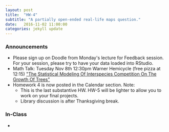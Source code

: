 ```yaml
---
layout: post
title:  "HW-4"
subtitle: "A partially open-ended real-life maps question."
date:   2016-11-02 11:00:00
categories: jekyll update
---
```




### Announcements

* Please sign up on Doodle from Monday's lecture for Feedback session. For your session, please try to have your data loaded into RStudio.
* Math Talk: Tuesday Nov 8th 12:30pm Warner Hemicycle (free pizza at 12:15) <a href = "http://rudeboybert.github.io/presentations/2016-11-01-math_chats.pdf" target = "_blank">"The Statistical Modeling Of Interspecies Competition On The Growth Of Trees"</a>
* Homework 4 is now posted in the Calendar section. Note:
    + This is the last substantive HW. HW-5 will be lighter to allow you to work on your final projects.
    + Library discussion is after Thanksgiving break.


### In-Class

* 

<!--<a href = "{{ site.baseurl }}/assets/Effective_Analyst.pdf" target = "_blank">The Effective Analyst</a>-->
